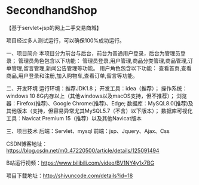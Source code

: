 # SecondhandShop
【基于servlet+jsp的网上二手交易商城】

项目经过多人测试运行，可以确保100%成功运行。

一、项目简介
本项目分为前台与后台，前台为普通用户登录，后台为管理员登录；
管理员角色包含以下功能：
管理员登录,用户管理,商品分类管理,商品管理,订单管理,留言管理,新闻公告管理等功能。
用户角色包含以下功能：
查看首页,查看商品,用户登录和注册,加入购物车,查看订单,留言等功能。


二、开发环境
运行环境：推荐JDK1.8；
开发工具：idea（推荐）；
操作系统：windows 10 8G内存以上（其他windows以及macOS支持，但不推荐）；
浏览器：Firefox(推荐)、Google Chrome(推荐)、Edge;
数据库：MySQL8.0(推荐)及其他版本（支持，但容易异常尤其MySQL5.7（不含）以下版本）；
数据库可视化工具：Navicat Premium 15（推荐）以及其他Navicat版本


三、项目技术
后端：Servlet、mysql
前端：jsp、Jquery、Ajax、Css

CSDN博客地址：https://blog.csdn.net/m0_47220500/article/details/125091494

B站运行视频：https://www.bilibili.com/video/BV1NY4y1x7BG

项目下载地址：http://shiyuncode.com/details?id=18

